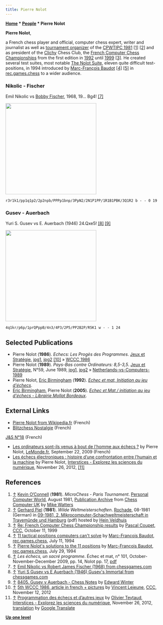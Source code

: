 ```yaml
---
title: Pierre Nolot
---
```

**[Home](Home "Home") \* [People](People "People") \* Pierre Nolot**


**Pierre Nolot**,  

a French chess player and official, computer chess expert, writer and journalist as well as [tournament organizer](Category:Tournament_Director "Category:Tournament Director") of the [CPWTIPC 1981](CPWTIPC_1981 "CPWTIPC 1981") <a id="cite-note-1" href="#cite-ref-1">[1]</a> <a id="cite-note-2" href="#cite-ref-2">[2]</a> and as president of the [Clichy](https://en.wikipedia.org/wiki/Clichy%2C_Hauts-de-Seine) Chess Club, the [French Computer Chess Championships](French_Computer_Chess_Championship "French Computer Chess Championship") from the first edition in [1992](FCCC_1992 "FCCC 1992") until [1999](FCCC_1999 "FCCC 1999") <a id="cite-note-3" href="#cite-ref-3">[3]</a>. He created several test suites, most notable [The Nolot Suite](The_Nolot_Suite "The Nolot Suite"), eleven quite difficult test-positions, in 1994 introduced by [Marc-François Baudot](Marc-Fran%C3%A7ois_Baudot "Marc-François Baudot") <a id="cite-note-4" href="#cite-ref-4">[4]</a> <a id="cite-note-5" href="#cite-ref-5">[5]</a> in [rec.games.chess](Computer_Chess_Forums "Computer Chess Forums") to a wider audience. 



### Nikolic - Fischer


Emil Nikolic vs [Bobby Fischer](https://en.wikipedia.org/wiki/Bobby_Fischer), 1968, 19... Bg4! <a id="cite-note-7" href="#cite-ref-7">[7]</a>

<img src="https://lichess1.org/export/fen.gif?fen=r3r1k1/pp1q1p2/2p2npb/PPPp1bnp/3PpN2/2N1P1PP/1R1B1PBK/3Q1R2 b - - 0 19" style="
    width: 300px;
">

```
r3r1k1/pp1q1p2/2p2npb/PPPp1bnp/3PpN2/2N1P1PP/1R1B1PBK/3Q1R2 b - - 0 19
```



### Gusev - Auerbach


Yuri S. Gusev vs E. Auerbach (1946) 24.Qxe5! <a id="cite-note-8" href="#cite-ref-8">[8]</a> <a id="cite-note-9" href="#cite-ref-9">[9]</a>


<img src="https://lichess1.org/export/fen.gif?fen=4q1kr/p6p/1prQPppB/4n3/4P3/2P5/PP2B2P/R5K1 w - - 1 24" style="
    width: 300px;
">

```
4q1kr/p6p/1prQPppB/4n3/4P3/2P5/PP2B2P/R5K1 w - - 1 24
```

## Selected Publications

* Pierre Nolot (**1986**). *Echecs: Les Progès des Programmes*. [Jeux et Stratégie](http://fr.wikipedia.org/wiki/Jeux_et_Strat%C3%A9gie), [jpg1](http://home.scarlet.be/vincentlejeune/jeux-et-strategie-040-1986-08-09-page006.jpg), [jpg2](http://home.scarlet.be/vincentlejeune/jeux-et-strategie-040-1986-08-09-page007.jpg) <a id="cite-note-10" href="#cite-ref-10">[10]</a> » [WCCC 1986](WCCC_1986 "WCCC 1986")
* Pierre Nolot (**1989**). *Pays-Bas contre Ordinateurs: 8,5-3,5*. [Jeux et Stratégie](http://fr.wikipedia.org/wiki/Jeux_et_Strat%C3%A9gie), N°59, June 1989, [jpg1](http://download.abandonware.org/magazines/Jeux%20et%20Strategie/jeuxetstrategie_numero059/Jeux%20%26%20Strat%E9gie%2059%20-%20Page%20024.jpg), [jpg2](http://download.abandonware.org/magazines/Jeux%20et%20Strategie/jeuxetstrategie_numero059/Jeux%20%26%20Strat%E9gie%2059%20-%20Page%20025.jpg) » [Netherlands-vs-Computers-1989](Netherlands-vs-Computers-1989 "Netherlands-vs-Computers-1989")
* Pierre Nolot, [Eric Birmingham](http://www.chessgames.com/perl/chessplayer?pid=29050) (**1992**). *[Echec et mat, Initiation au jeu d'échecs](http://www.decitre.fr/livres/Echec-et-mat.aspx/9782907179164)*.
* [Eric Birmingham](http://www.chessgames.com/perl/chessplayer?pid=29050), Pierre Nolot (**2005**). *[Echec et Mat / initiation au jeu d'échecs - Librairie Mollat Bordeaux](http://www.mollat.com/livres/eric-birmingham-echec-mat-initiation-jeu-echecs-9782228899710.html)*.


## External Links


* [Pierre Nolot from Wikipedia.fr](http://fr.wikipedia.org/wiki/Pierre_Nolot) (French)
* [Blitzchess Nostalgie](http://www.blitzchess.fr/) (French)


 [J&S N°18](http://www.blitzchess.fr/fr/biblio/jeuxetstrategie/jsn1120/jsn18.php) (French)
* [Les ordinateurs sont-ils venus à bout de l'homme aux échecs ?](http://www.lemonde.fr/sport/article/2009/09/22/les-ordinateurs-sont-ils-venus-a-bout-de-l-homme-aux-echecs_1243765_3242.html) by Pierre Nolot, [LeMonde.fr](https://en.wikipedia.org/wiki/Le_Monde), September 22, 2009 (French)
* [Les échecs électroniques : histoire d’une confrontation entre l’humain et la machine](http://interstices.info/jcms/int_65557/les-echecs-electroniques-histoire-dune-confrontation-entre-lhumain-et-la-machine) by Pierre Nolot, [Interstices - Explorez les sciences du numérique](http://interstices.info/jcms/jalios_5127/accueil), November 26, 2012, <a id="cite-note-11" href="#cite-ref-11">[11]</a>


## References


1. <a id="cite-ref-1" href="#cite-note-1">↑</a> [Kevin O’Connell](Kevin_O%E2%80%99Connell "Kevin O’Connell") (**1981**). *MicroChess - Paris Tournament*. [Personal Computer World](Personal_Computer_World "Personal Computer World"), August 1981, [Publication Archive](http://www.chesscomputeruk.com/html/publication_archive.html) from [Chess Computer UK](http://www.chesscomputeruk.com/index.html) by [Mike Watters](Mike_Watters "Mike Watters")
2. <a id="cite-ref-2" href="#cite-note-2">↑</a> [Gerhard Piel](index.php?title=Gerhard_Piel&action=edit&redlink=1 "Gerhard Piel (page does not exist)") (**1981**). *Wilde Weltmeisterschaften*. [Rochade](http://de.wikipedia.org/wiki/Rochade_Europa), 08-1981 (German) in [09-1981, 2. Mikrocomputer-Schachweltmeisterschaft in Travemünde und Hamburg](http://www.schaakcomputers.nl/hein_veldhuis/database/files/09-1981,%202.%20Mikrocomputer-Schachweltmeisterschaft%20in%20Travemunde%20und%20Hamburg.pdf) (pdf) hosted by [Hein Veldhuis](Hein_Veldhuis "Hein Veldhuis")
3. <a id="cite-ref-3" href="#cite-note-3">↑</a> [Re: French Computer Chess Championship results](https://www.stmintz.com/ccc/index.php?id=72753) by [Pascal Coupet](index.php?title=Pascal_Coupet&action=edit&redlink=1 "Pascal Coupet (page does not exist)"), [CCC](CCC "CCC"), October 11, 1999
4. <a id="cite-ref-4" href="#cite-note-4">↑</a> [11 tactical positions computers can't solve](http://groups.google.com/group/rec.games.chess/browse_frm/thread/79a6da1235df64e7#) by [Marc-François Baudot](Marc-Fran%C3%A7ois_Baudot "Marc-François Baudot"), [rec.games.chess](Computer_Chess_Forums "Computer Chess Forums"), July 11, 1994
5. <a id="cite-ref-5" href="#cite-note-5">↑</a> [Pierre Nolot's solutions to the 11 positions](http://groups.google.com/group/rec.games.chess/browse_frm/thread/90b656d5218b1ed3#) by [Marc-François Baudot](Marc-Fran%C3%A7ois_Baudot "Marc-François Baudot"), [rec.games.chess](Computer_Chess_Forums "Computer Chess Forums"), July 29, 1994
6. <a id="cite-ref-6" href="#cite-note-6">↑</a> *Les échecs, un sacré programme*. Échec et mat, n° 101, October-November-December 2009, pp. 14, Nolot pp. 17, [pdf](http://www.echecs.asso.fr/eem/eem101.pdf)
7. <a id="cite-ref-7" href="#cite-note-7">↑</a> [Emil Nikolic vs Robert James Fischer (1968) from chessgames.com](http://www.chessgames.com/perl/chessgame?gid=1044654)
8. <a id="cite-ref-8" href="#cite-note-8">↑</a> [Yuri S Gusev vs E Auerbach (1946) Gusev's Immortal from chessgames.com](http://www.chessgames.com/perl/chessgame?gid=1472988)
9. <a id="cite-ref-9" href="#cite-note-9">↑</a> [8405. Gusev v Auerbach - Chess Notes](http://www.chesshistory.com/winter/winter112.html#8405._Gusev_v_Auerbach) by [Edward Winter](https://en.wikipedia.org/wiki/Edward_Winter_(chess_historian))
10. <a id="cite-ref-10" href="#cite-note-10">↑</a> [5th WCCC 1986, article in french + pictures](http://www.talkchess.com/forum/viewtopic.php?t=45977) by [Vincent Lejeune](index.php?title=Vincent_Lejeune&action=edit&redlink=1 "Vincent Lejeune (page does not exist)"), [CCC](CCC "CCC"), November 12, 2012
11. <a id="cite-ref-11" href="#cite-note-11">↑</a> [Programmation des échecs et d’autres jeux](http://interstices.info/jcms/int_70460/programmation-des-echecs-et-dautres-jeux) by [Olivier Teytaud](Olivier_Teytaud "Olivier Teytaud"), [Interstices - Explorez les sciences du numérique](http://interstices.info/jcms/jalios_5127/accueil), November 26, 2012, [translation](http://translate.google.com/translate?sl=fr&tl=en&js=n&prev=_t&hl=de&ie=UTF-8&layout=2&eotf=1&u=http%3A%2F%2Finterstices.info%2Fjcms%2Fint_70460%2Fprogrammation-des-echecs-et-dautres-jeux) by [Google Translate](https://en.wikipedia.org/wiki/Google_Translate)

**[Up one level](People "People")**







 
